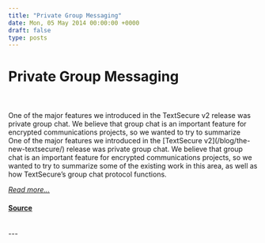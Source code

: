 ```yaml
---
title: "Private Group Messaging"
date: Mon, 05 May 2014 00:00:00 +0000
draft: false
type: posts
---
```

# Private Group Messaging

<br/>

<br/>
 One of the major features we introduced in the TextSecure v2 release was private group chat. We believe that group chat is an important feature for encrypted communications projects, so we wanted to try to summarize
<br/>
One of the major features we introduced in the [TextSecure v2](/blog/the-new-textsecure/) release was private group chat. We believe that group chat is an important feature for encrypted communications projects, so we wanted to try to summarize some of the existing work in this area, as well as how TextSecure’s group chat protocol functions.

[_Read more..._](https://signal.org/blog/private-groups/)

#### [Source](https://signal.org/blog/private-groups/)

<br/>
---
